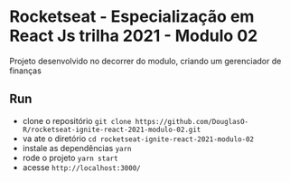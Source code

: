 # Rocketseat - Especialização em React Js trilha 2021 - Modulo 02  

Projeto desenvolvido no decorrer do modulo, criando um gerenciador de finanças

## Run

- clone o repositório `git clone https://github.com/DouglasO-R/rocketseat-ignite-react-2021-modulo-02.git`
- va ate o diretório `cd rocketseat-ignite-react-2021-modulo-02`
- instale as dependências `yarn`
- rode o projeto `yarn start`
- acesse `http://localhost:3000/`